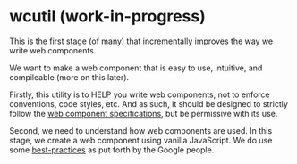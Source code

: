 # wcutil (work-in-progress)

This is the first stage (of many) that incrementally improves the way we write web components.

We want to make a web component that is easy to use, intuitive, and compileable (more on this later).

Firstly, this utility is to HELP you write web components, not to enforce conventions, code styles, etc. And as such, it should be designed to strictly follow the [web component specifications](https://html.spec.whatwg.org/multipage/custom-elements.html#custom-elements), but be permissive with its use.

Second, we need to understand how web components are used. In this stage, we create a web component using vanilla JavaScript. We do use some [best-practices](https://developers.google.com/web/fundamentals/web-components/best-practices) as put forth by the Google people.
